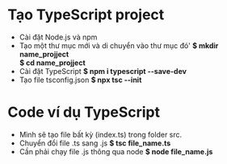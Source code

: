 # Tạo TypeScript project
- Cài đặt Node.js và npm
- Tạo một thư mục mới và di chuyển vào thư mục đó'
	**$ mkdir name_projject**\
	**$ cd name_projject**
- Cài đặt TypeScript
	**$ npm i typescript --save-dev**
- Tạo file tsconfig.json
	**$ npx tsc --init**
# Code ví dụ TypeScript
- Mình sẽ tạo file bất kỳ (index.ts) trong folder src.
- Chuyển đổi file .ts sang .js
	**$ tsc file_name.ts**
- Cần phải chạy file .js thông qua node
	**$ node  file_name.js**
